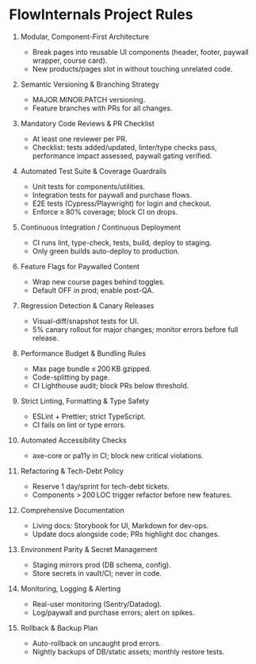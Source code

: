 
# FlowInternals Project Rules

1. Modular, Component-First Architecture
   - Break pages into reusable UI components (header, footer, paywall wrapper, course card).
   - New products/pages slot in without touching unrelated code.

2. Semantic Versioning & Branching Strategy
   - MAJOR.MINOR.PATCH versioning.
   - Feature branches with PRs for all changes.

3. Mandatory Code Reviews & PR Checklist
   - At least one reviewer per PR.
   - Checklist: tests added/updated, linter/type checks pass, performance impact assessed, paywall gating verified.

4. Automated Test Suite & Coverage Guardrails
   - Unit tests for components/utilities.
   - Integration tests for paywall and purchase flows.
   - E2E tests (Cypress/Playwright) for login and checkout.
   - Enforce ≥ 80% coverage; block CI on drops.

5. Continuous Integration / Continuous Deployment
   - CI runs lint, type-check, tests, build, deploy to staging.
   - Only green builds auto-deploy to production.

6. Feature Flags for Paywalled Content
   - Wrap new course pages behind toggles.
   - Default OFF in prod; enable post-QA.

7. Regression Detection & Canary Releases
   - Visual-diff/snapshot tests for UI.
   - 5% canary rollout for major changes; monitor errors before full release.

8. Performance Budget & Bundling Rules
   - Max page bundle ≤ 200 KB gzipped.
   - Code-splitting by page.
   - CI Lighthouse audit; block PRs below threshold.

9. Strict Linting, Formatting & Type Safety
   - ESLint + Prettier; strict TypeScript.
   - CI fails on lint or type errors.

10. Automated Accessibility Checks
    - axe-core or pa11y in CI; block new critical violations.

11. Refactoring & Tech-Debt Policy
    - Reserve 1 day/sprint for tech-debt tickets.
    - Components > 200 LOC trigger refactor before new features.

12. Comprehensive Documentation
    - Living docs: Storybook for UI, Markdown for dev-ops.
    - Update docs alongside code; PRs highlight doc changes.

13. Environment Parity & Secret Management
    - Staging mirrors prod (DB schema, config).
    - Store secrets in vault/CI; never in code.

14. Monitoring, Logging & Alerting
    - Real-user monitoring (Sentry/Datadog).
    - Log/paywall and purchase errors; alert on spikes.

15. Rollback & Backup Plan
    - Auto-rollback on uncaught prod errors.
    - Nightly backups of DB/static assets; monthly restore tests.


